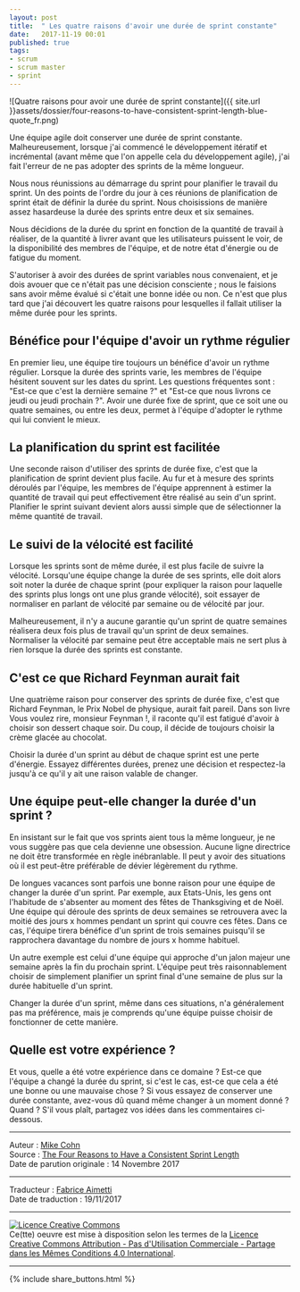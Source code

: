 ```yaml
---
layout: post
title:  " Les quatre raisons d'avoir une durée de sprint constante"
date:   2017-11-19 00:01
published: true
tags: 
- scrum
- scrum master
- sprint
---
```


![Quatre raisons pour avoir une durée de sprint constante]({{ site.url }}assets/dossier/four-reasons-to-have-consistent-sprint-length-blue-quote_fr.png)  

Une équipe agile doit conserver une durée de sprint constante. Malheureusement, lorsque j'ai commencé le développement itératif et incrémental (avant même que l'on appelle cela du développement agile), j'ai fait l'erreur de ne pas adopter des sprints de la même longueur.

Nous nous réunissions au démarrage du sprint pour planifier le travail du sprint. Un des points de l'ordre du jour à ces réunions de planification de sprint était de définir la durée du sprint. Nous choisissions de manière assez hasardeuse la durée des sprints entre deux et six semaines.

Nous décidions de la durée du sprint en fonction de la quantité de travail à réaliser, de la quantité à livrer avant que les utilisateurs puissent le voir, de la disponibilité des membres de l'équipe, et de notre état d'énergie ou de fatigue du moment.

S'autoriser à avoir des durées de sprint variables nous convenaient, et je dois avouer que ce n'était pas une décision consciente ; nous le faisions sans avoir même évalué si c'était une bonne idée ou non. Ce n'est que plus tard que j'ai découvert les quatre raisons pour lesquelles il fallait utiliser la même durée pour les sprints.

## Bénéfice pour l'équipe d'avoir un rythme régulier

En premier lieu, une équipe tire toujours un bénéfice d'avoir un rythme régulier. Lorsque la durée des sprints varie, les membres de l'équipe hésitent souvent sur les dates du sprint. Les questions fréquentes sont : "Est-ce que c'est la dernière semaine ?" et "Est-ce que nous livrons ce jeudi ou jeudi prochain ?". Avoir une durée fixe de sprint, que ce soit une ou quatre semaines, ou entre les deux, permet à l'équipe d'adopter le rythme qui lui convient le mieux.

## La planification du sprint est facilitée

Une seconde raison d'utiliser des sprints de durée fixe, c'est que la planification de sprint devient plus facile. Au fur et à mesure des sprints déroulés par l'équipe, les membres de l'équipe apprennent à estimer la quantité de travail qui peut effectivement être réalisé au sein d'un sprint. Planifier le sprint suivant devient alors aussi simple que de sélectionner la même quantité de travail.

## Le suivi de la vélocité est facilité

Lorsque les sprints sont de même durée, il est plus facile de suivre la vélocité. Lorsqu'une équipe change la durée de ses sprints, elle doit alors soit noter la durée de chaque sprint (pour expliquer la raison pour laquelle des sprints plus longs ont une plus grande vélocité), soit essayer de normaliser en parlant de vélocité par semaine ou de vélocité par jour.

Malheureusement, il n'y a aucune garantie qu'un sprint de quatre semaines réalisera deux fois plus de travail qu'un sprint de deux semaines. Normaliser la vélocité par semaine peut être acceptable mais ne sert plus à rien lorsque la durée des sprints est constante.

## C'est ce que Richard Feynman aurait fait

Une quatrième raison pour conserver des sprints de durée fixe, c'est que Richard Feynman, le Prix Nobel de physique, aurait fait pareil. Dans son livre Vous voulez rire, monsieur Feynman !, il raconte qu'il est fatigué d'avoir à choisir son dessert chaque soir. Du coup, il décide de toujours choisir la crème glacée au chocolat.

Choisir la durée d'un sprint au début de chaque sprint est une perte d'énergie. Essayez différentes durées, prenez une décision et respectez-la jusqu'à ce qu'il y ait une raison valable de changer.

## Une équipe peut-elle changer la durée d'un sprint ?

En insistant sur le fait que vos sprints aient tous la même longueur, je ne vous suggère pas que cela devienne une obsession. Aucune ligne directrice ne doit être transformée en règle inébranlable. Il peut y avoir des situations où il est peut-être préférable de dévier légèrement du rythme.

De longues vacances sont parfois une bonne raison pour une équipe de changer la durée d'un sprint. Par exemple, aux Etats-Unis, les gens ont l'habitude de s'absenter au moment des fêtes de Thanksgiving et de Noël. Une équipe qui déroule des sprints de deux semaines se retrouvera avec la moitié des jours x hommes pendant un sprint qui couvre ces fêtes. Dans ce cas, l'équipe tirera bénéfice d'un sprint de trois semaines puisqu'il se rapprochera davantage du nombre de jours x homme habituel.

Un autre exemple est celui d'une équipe qui approche d'un jalon majeur une semaine après la fin du prochain sprint. L'équipe peut très raisonnablement choisir de simplement planifier un sprint final d'une semaine de plus sur la durée habituelle d'un sprint.

Changer la durée d'un sprint, même dans ces situations, n'a généralement pas ma préférence, mais je comprends qu'une équipe puisse choisir de fonctionner de cette manière.

## Quelle est votre expérience ?

Et vous, quelle a été votre expérience dans ce domaine ? Est-ce que l'équipe a changé la durée du sprint, si c'est le cas, est-ce que cela a été une bonne ou une mauvaise chose ? Si vous essayez de conserver une durée constante, avez-vous dû quand même changer à un moment donné ? Quand ? S'il vous plaît, partagez vos idées dans les commentaires ci-dessous.


---
Auteur : [Mike Cohn](https://www.mountaingoatsoftware.com/company/about-mike-cohn)  
Source : [The Four Reasons to Have a Consistent Sprint Length](https://www.mountaingoatsoftware.com/blog/the-four-reasons-to-have-a-consistent-sprint-length)  
Date de parution originale : 14 Novembre 2017  

---
Traducteur : [Fabrice Aimetti](http://www.les-traducteurs-agiles.org/traducteurs/)  
Date de traduction : 19/11/2017  

---

<a rel="license" href="http://creativecommons.org/licenses/by-nc-sa/4.0/"><img alt="Licence Creative Commons" style="border-width:0" src="http://i.creativecommons.org/l/by-nc-sa/4.0/88x31.png" /></a><br />Ce(tte) oeuvre est mise à disposition selon les termes de la <a rel="license" href="http://creativecommons.org/licenses/by-nc-sa/4.0/">Licence Creative Commons Attribution - Pas d'Utilisation Commerciale - Partage dans les Mêmes Conditions 4.0 International</a>.

---

{% include share_buttons.html %}


